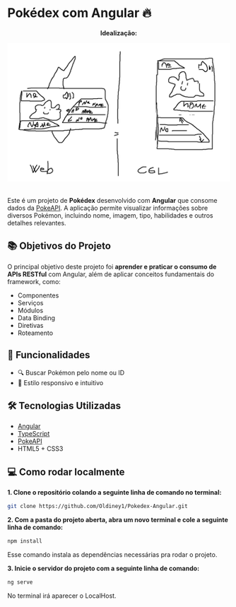 
# Pokédex com Angular 🔥

<p align="center"><b>Idealização:</b></p>

<div align="center">
    <img src="src\assets\images\projeto - pokeapi.png">
</div><br>


Este é um projeto de **Pokédex** desenvolvido com **Angular** que consome dados da [PokeAPI](https://pokeapi.co/). A aplicação permite visualizar informações sobre diversos Pokémon, incluindo nome, imagem, tipo, habilidades e outros detalhes relevantes.

## 📚 Objetivos do Projeto

O principal objetivo deste projeto foi **aprender e praticar o consumo de APIs RESTful** com Angular, além de aplicar conceitos fundamentais do framework, como:

- Componentes
- Serviços
- Módulos
- Data Binding
- Diretivas
- Roteamento

## 🚀 Funcionalidades

- 🔍 Buscar Pokémon pelo nome ou ID
- 🎨 Estilo responsivo e intuitivo

## 🛠️ Tecnologias Utilizadas

- [Angular](https://angular.io/)
- [TypeScript](https://www.typescriptlang.org/)
- [PokeAPI](https://pokeapi.co/)
- HTML5 + CSS3

## 💻 Como rodar localmente

**1. Clone o repositório colando a seguinte linha de comando no terminal:**

```bash
git clone https://github.com/Oldiney1/Pokedex-Angular.git
```

**2. Com a pasta do projeto aberta, abra um novo terminal e cole a seguinte linha de comando:**

```bash
npm install
```
Esse comando instala as dependências necessárias pra rodar o projeto.

**3. Inicie o servidor do projeto com a seguinte linha de comando:**

```bash
ng serve
```
No terminal irá aparecer o LocalHost.
